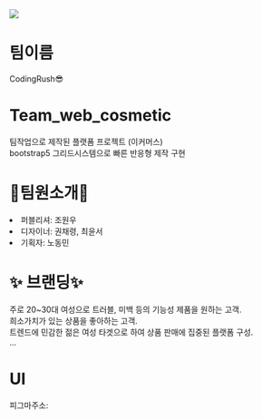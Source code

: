 <img src="https://mblogthumb-phinf.pstatic.net/MjAyMjExMDJfNjYg/MDAxNjY3MzYyOTA4NDAz.j0RRMgQSKgWi5gnks2YE2SVzhAG6KTwUy-t8KIWqHnIg.nNdwF99MjBudkRcpBS4p5lpTMnwT9MrQkkBjspU7ShIg.PNG.jinusco/%ED%81%AC%EA%B8%B0%EB%B3%80%ED%99%98%EC%9C%A4%EC%8A%AC3.png?type=w800" />

# 팀이름 
CodingRush😎

# Team_web_cosmetic
팀작업으로 제작된 플랫폼 프로젝트 (이커머스)<br>
bootstrap5 그리드시스템으로 빠른 반응형 제작 구현

#  🎇팀원소개🎇
<li>퍼블리셔: 조원우</li>
<li>디자이너: 권채령, 최윤서</li>
<li>기획자: 노동민</li>

# ✨ 브랜딩✨
주로 20~30대 여성으로 트러블, 미백 등의 기능성 제품을 원하는 고객.<br>
희소가치가 있는 상품을 좋아하는 고객.<br>
트렌드에 민감한 젊은 여성 타겟으로 하여 상품 판매에 집중된 플랫폼 구성.<br>
...

# UI
  피그마주소: 
